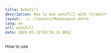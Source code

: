 ```yaml
---
title: Autofill
description: How to use autofill with firebolt
layout: ../../layouts/MainLayout.astro
lang: en
url: autofill
date: 2022-03-11T20:35:21.981Z
---
```

How to use
